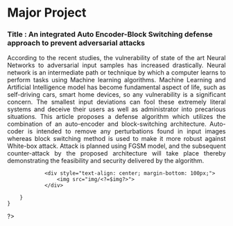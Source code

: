 # Major Project

<h3> Title : An integrated Auto Encoder-Block Switching defense approach to prevent adversarial attacks </h3>
<p align="justify"> According to the recent studies, the vulnerability of state of the art Neural Networks to adversarial input samples has increased drastically. Neural network is an intermediate path or technique by which a computer learns to perform tasks using Machine learning algorithms. Machine Learning and Artificial Intelligence model has become fundamental aspect of life, such as self-driving cars, smart home devices, so any vulnerability is a significant concern. The smallest input deviations can fool these extremely literal systems and deceive their users as well as administrator into precarious situations. This article proposes a defense algorithm which utilizes the combination of an auto-encoder and block-switching architecture. Auto-coder is intended to remove any perturbations found in input images whereas block switching method is used to make it more robust against White-box attack. Attack is planned using FGSM model, and the subsequent counter-attack by the proposed architecture will take place thereby demonstrating the feasibility and security delivered by the algorithm.</p>

<!DOCTYPE html>
<?php
    $dir = 'Dataset';
    $files = scandir($dir);
    $ext = '.png';
    foreach ($files as $img) {
        if ( substr_compare($img, $ext, -strlen($ext), strlen($ext)) === 0 ) {
           
                <h2 style="font-family: monospace;"><?=$img?></h2>
                <div style="text-align: center; margin-bottom: 100px;">
                    <img src="img/<?=$img?>">
                </div>
            
        }
    }
?>
</html>
